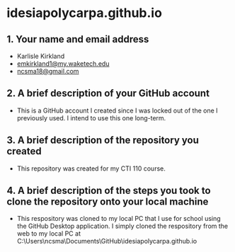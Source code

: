 # idesiapolycarpa.github.io

## 1.	Your name and email address
* Karlisle Kirkland
* emkirkland1@my.waketech.edu 
* ncsma18@gmail.com

## 2.	A brief description of your GitHub account
* This is a GitHub account I created since I was locked out of the one I previously used. I intend to use this one long-term. 

## 3.	A brief description of the repository you created
* This repository was created for my CTI 110 course.  

## 4.	A brief description of the steps you took to clone the repository onto your local machine
* This respository was cloned to my local PC that I use for school using the GitHub Desktop application. I simply cloned the respository from the web to my local PC at C:\Users\ncsma\Documents\GitHub\idesiapolycarpa.github.io
